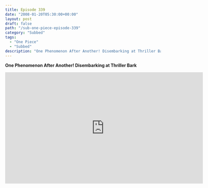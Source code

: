 ```yaml
---
title: Episode 339
date: "2008-01-20T05:30:00+00:00"
layout: post
draft: false
path: "/sub-one-piece-episode-339"
category: "Subbed"
tags:
  - "One Piece"
  - "Subbed"
description: "One Phenomenon After Another! Disembarking at Thriller Bark"
---
```


**One Phenomenon After Another! Disembarking at Thriller Bark**

<iframe width="640" height="360" src="https://www.rapidvideo.com/e/FXREO3Z202" frameborder="0" marginwidth=0 marginheight=0 scrolling=no allowfullscreen></iframe>

